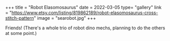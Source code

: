 +++
title = "Robot Elasomosaurus"
date = 2022-03-05
type= "gallery"
link = "https://www.etsy.com/listing/819862189/robot-elasomosaurus-cross-stitch-pattern"
image = "searobot.jpg"
+++

Friends! (There's a whole trio of robot dino mechs, planning to do the others at some point.)